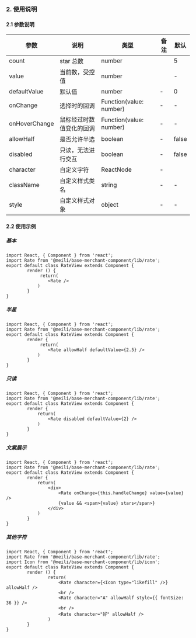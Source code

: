 ### 2. 使用说明

#### 2.1 参数说明

| 参数        | 说明           | 类型         |  备注       |   默认       |  
| ------------ | ------------- | ------------ | ------------  |------------  |
| count   | star 总数	    | number       |     |   5  |
| value   | 当前数，受控值	    | number	       |     |   -  |
| defaultValue   | 默认值		    | number      | -    |  0   |
| onChange       | 选择时的回调	  | Function(value: number)     | -    |  -   |
| onHoverChange  | 鼠标经过时数值变化的回调		    | Function(value: number)  | -  | -  |
| allowHalf     | 是否允许半选  | boolean | - |  false | 
| disabled     | 只读，无法进行交互  | boolean | - |  false | 
| character     | 自定义字符 | ReactNode	 | - |  <Icon type="favorfill" /> | 
| className     | 自定义样式类名 | string | - |  - | 
| style     | 自定义样式对象 | object | - |  - | 



#### 2.2 使用示例
##### 基本
```
import React, { Component } from 'react';
import Rate from '@meili/base-merchant-component/lib/rate';
export default class RateView extends Component {
        render () {
             return(
                <Rate />
            )    
        }
}
```
##### 半星
```
import React, { Component } from 'react';
import Rate from '@meili/base-merchant-component/lib/rate';
export default class RateView extends Component {
        render {
             return(
                <Rate allowHalf defaultValue={2.5} />
            )
        }
}
```
##### 只读
```
import React, { Component } from 'react';
import Rate from '@meili/base-merchant-component/lib/rate';
export default class RateView extends Component {
        render {
            return(
                <Rate disabled defaultValue={2} />
            )
        }
}
```
##### 文案展示

```
import React, { Component } from 'react';
import Rate from '@meili/base-merchant-component/lib/rate';
export default class RateView extends Component {
        render {
            return(
                <div>
                    <Rate onChange={this.handleChange} value={value} />
                    {value && <span>{value} stars</span>}
                </div>
            )
        }
}
```
##### 其他字符

```
import React, { Component } from 'react';
import Rate from '@meili/base-merchant-component/lib/rate';
import Icon from '@meili/base-merchant-component/lib/icon';
export default class RateView extends Component {
        render () {
                return(
                    <Rate character={<Icon type="likefill" />} allowHalf />
                    <br />
                    <Rate character="A" allowHalf style={{ fontSize: 36 }} />
                    <br />
                    <Rate character="好" allowHalf />
                )
        }
}
```